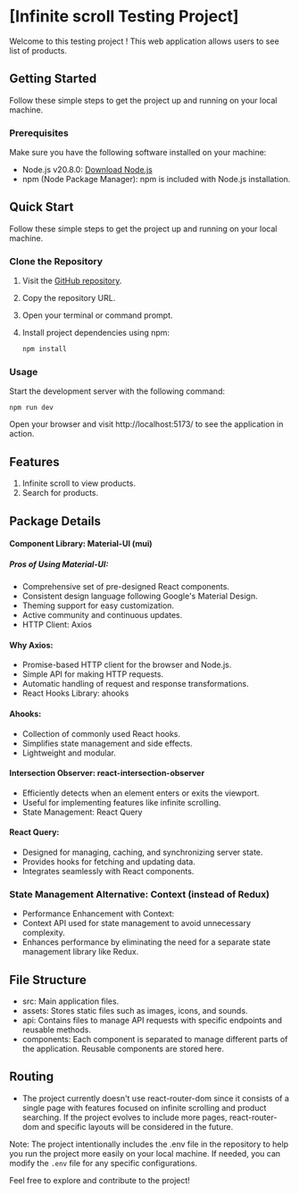 # [Infinite scroll Testing Project]

Welcome to this testing project ! This web application allows users to see list of products.

## Getting Started

Follow these simple steps to get the project up and running on your local machine.

### Prerequisites

Make sure you have the following software installed on your machine:

- Node.js v20.8.0: [Download Node.js](https://nodejs.org/)
- npm (Node Package Manager): npm is included with Node.js installation.

## Quick Start

Follow these simple steps to get the project up and running on your local machine.

### Clone the Repository

1. Visit the [GitHub repository](https://github.com/sippyyy/infinite-scroll.git).

2. Copy the repository URL.

3. Open your terminal or command prompt.

4. Install project dependencies using npm:
    ```bash
    npm install

### Usage
Start the development server with the following command:

    npm run dev

Open your browser and visit http://localhost:5173/ to see the application in action.

## Features
1. Infinite scroll to view products.
2. Search for products.

## Package Details
#### Component Library: Material-UI (mui)
##### Pros of Using Material-UI:

- Comprehensive set of pre-designed React components.
- Consistent design language following Google's Material Design.
- Theming support for easy customization.
- Active community and continuous updates.
- HTTP Client: Axios

#### Why Axios:

- Promise-based HTTP client for the browser and Node.js.
- Simple API for making HTTP requests.
- Automatic handling of request and response transformations.
- React Hooks Library: ahooks

#### Ahooks:

- Collection of commonly used React hooks.
- Simplifies state management and side effects.
- Lightweight and modular.

#### Intersection Observer: react-intersection-observer

- Efficiently detects when an element enters or exits the viewport.
- Useful for implementing features like infinite scrolling.
- State Management: React Query

#### React Query:

- Designed for managing, caching, and synchronizing server state.
- Provides hooks for fetching and updating data.
- Integrates seamlessly with React components.

### State Management Alternative: Context (instead of Redux)
- Performance Enhancement with Context:
- Context API used for state management to avoid unnecessary complexity.
- Enhances performance by eliminating the need for a separate state management library like Redux.

## File Structure
- src: Main application files.
- assets: Stores static files such as images, icons, and sounds.
- api: Contains files to manage API requests with specific endpoints and reusable methods.
- components: Each component is separated to manage different parts of the application. Reusable components are stored here.

## Routing
- The project currently doesn't use react-router-dom since it consists of a single page with features focused on infinite scrolling and product searching. If the project evolves to include more pages, react-router-dom and specific layouts will be considered in the future.

Note: The project intentionally includes the .env file in the repository to help you run the project more easily on your local machine. If needed, you can modify the `.env` file for any specific configurations.

Feel free to explore and contribute to the project!